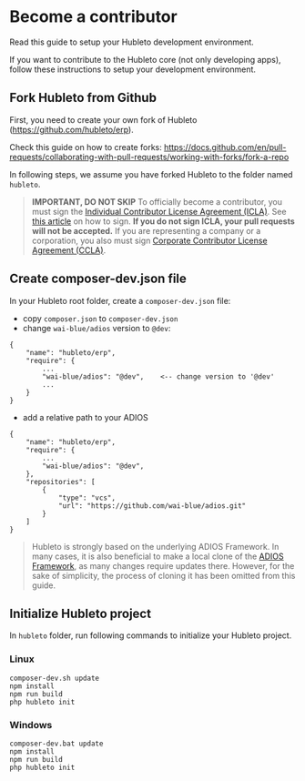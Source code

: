 # Become a contributor

Read this guide to setup your Hubleto development environment.

If you want to contribute to the Hubleto core (not only developing apps), follow these instructions to setup your development environment.

## Fork Hubleto from Github

First, you need to create your own fork of Hubleto (https://github.com/hubleto/erp).

Check this guide on how to create forks: https://docs.github.com/en/pull-requests/collaborating-with-pull-requests/working-with-forks/fork-a-repo

In following steps, we assume you have forked Hubleto to the folder named `hubleto`.

> **IMPORTANT, DO NOT SKIP** To officially become a contributor, you must sign the [Individual Contributor License Agreement (ICLA)](licenses/contributor/individual). See [this article](licenses/contributor/individual) on how to sign. **If you do not sign ICLA, your pull requests will not be accepted.**
> If you are representing a company or a corporation, you also must sign [Corporate Contributor License Agreement (CCLA)](licenses/contributor/corporate).

## Create composer-dev.json file

In your Hubleto root folder, create a `composer-dev.json` file:

  * copy `composer.json` to `composer-dev.json`
  * change `wai-blue/adios` version to `@dev`:

```
{
    "name": "hubleto/erp",
    "require": {
        ...
        "wai-blue/adios": "@dev",    <-- change version to '@dev'
        ...
    }
}
```

  * add a relative path to your ADIOS

```
{
    "name": "hubleto/erp",
    "require": {
        ...
        "wai-blue/adios": "@dev",
    },
    "repositories": [
        {
            "type": "vcs",
            "url": "https://github.com/wai-blue/adios.git"
        }
    ]
}
```

> Hubleto is strongly based on the underlying ADIOS Framework. In many cases, it is also beneficial to make a local clone of the [ADIOS Framework](https://github.com/wai-blue/adios), as many changes require updates there. However, for the sake of simplicity, the process of cloning it has been omitted from this guide.

## Initialize Hubleto project

In `hubleto` folder, run following commands to initialize your Hubleto project.

### Linux

```
composer-dev.sh update
npm install
npm run build
php hubleto init
```

### Windows

```
composer-dev.bat update
npm install
npm run build
php hubleto init
```